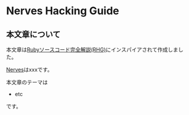 Nerves Hacking Guide
====================

本文章について
--------------

本文章は[Rubyソースコード完全解説(RHG)](http://i.loveruby.net/ja/rhg/book/)にインスパイアされて作成しました。

[Nerves](http://elixir-lang.org/)はxxxです。

本文章のテーマは

- etc

です。
